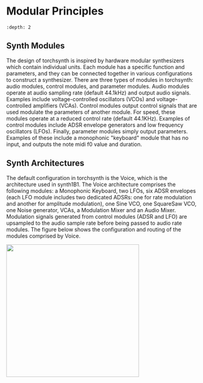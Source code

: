 Modular Principles
==================

```{contents}
:depth: 2
```

## Synth Modules

The design of torchsynth is inspired by hardware modular synthesizers
which contain individual units. Each module has a specific function
and parameters, and they can be connected together in various
configurations to construct a synthesizer. There are three types
of modules in torchsynth: audio modules, control modules, and
parameter modules. Audio modules operate at audio sampling rate
(default 44.1kHz) and output audio signals. Examples include
voltage-controlled oscillators (VCOs) and voltage-controlled
amplifiers (VCAs). Control modules output control signals that are
used modulate the parameters of another module. For speed, these
modules operate at a reduced control rate (default 44.1KHz). Examples
of control modules include ADSR envelope generators and low frequency
oscillators (LFOs). Finally, parameter modules simply output
parameters. Examples of these include a monophonic "keyboard"
module that has no input, and outputs the note midi f0 value and
duration.

## Synth Architectures

The default configuration in torchsynth is the Voice, which is the
architecture used in synth1B1. The Voice architecture comprises the
following modules: a Monophonic Keyboard, two LFOs, six ADSR envelopes
(each LFO module includes two dedicated ADSRs: one for rate modulation
and another for amplitude modulation), one Sine VCO, one SquareSaw
VCO, one Noise generator, VCAs, a Modulation Mixer and an Audio
Mixer. Modulation signals generated from control modules (ADSR and
LFO) are upsampled to the audio sample rate before being passed to
audio rate modules. The figure below shows the configuration and
routing of the modules comprised by Voice.


<img width="350px" src="../_static/images/Voice-diagram.svg">

